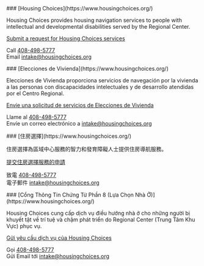 <RenderIf language="default">
### [Housing Choices](https://www.housingchoices.org/)

Housing Choices provides housing navigation services to people with intellectual and developmental disabilities served by the Regional Center.

[Submit a request for Housing Choices services](https://housingchoices.my.site.com/interestform/s/)

Call [408-498-5777](tel:+1-408-498-5777)  
Email [intake@housingchoices.org](mailto:intake@housingchoices.org)

</RenderIf>
<RenderIf language="es">
### [Elecciones de Vivienda](https://www.housingchoices.org/)

Elecciones de Vivienda proporciona servicios de navegación por la vivienda a las personas con discapacidades intelectuales y de desarrollo atendidas por el Centro Regional.

[Envíe una solicitud de servicios de Elecciones de Vivienda](https://housingchoices.my.site.com/interestform/s/)

Llame al [408-498-5777](tel:+1-408-498-5777)  
Envíe un correo electrónico a [intake@housingchoices.org](mailto:intake@housingchoices.org)

</RenderIf>
<RenderIf language="zh">
### [住房選擇](https://www.housingchoices.org/)

住房選擇為區域中心服務的智力和發育障礙人士提供住房導航服務。

[提交住房選擇服務的申請](https://housingchoices.my.site.com/interestform/s/)

致電 [408-498-5777](tel:+1-408-498-5777)  
電子郵件 [intake@housingchoices.org](mailto:intake@housingchoices.org)

</RenderIf>
<RenderIf language="vi">
### [Cổng Thông Tin Chứng Từ Phần 8 (Lựa Chọn Nhà Ở)](https://www.housingchoices.org/)

Housing Choices cung cấp dịch vụ điều hướng nhà ở cho những người bị khuyết tật về trí tuệ và chậm phát triển do Regional Center (Trung Tâm Khu Vực) phục vụ.

[Gửi yêu cầu dịch vụ của Housing Choices](https://housingchoices.my.site.com/interestform/s/)

Gọi [408-498-5777](tel:+1-408-498-5777)  
Gửi Email tới [intake@housingchoices.org](mailto:intake@housingchoices.org)

</RenderIf>
